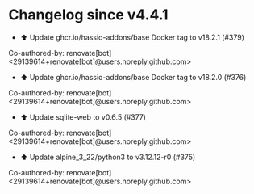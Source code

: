# Changelog since v4.4.1
- ⬆️ Update ghcr.io/hassio-addons/base Docker tag to v18.2.1 (#379)

Co-authored-by: renovate[bot] <29139614+renovate[bot]@users.noreply.github.com> 
- ⬆️ Update ghcr.io/hassio-addons/base Docker tag to v18.2.0 (#376)

Co-authored-by: renovate[bot] <29139614+renovate[bot]@users.noreply.github.com> 
- ⬆️ Update sqlite-web to v0.6.5 (#377)

Co-authored-by: renovate[bot] <29139614+renovate[bot]@users.noreply.github.com> 
- ⬆️ Update alpine_3_22/python3 to v3.12.12-r0 (#375)

Co-authored-by: renovate[bot] <29139614+renovate[bot]@users.noreply.github.com> 
